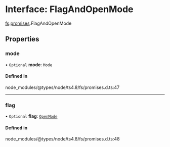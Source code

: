 # Interface: FlagAndOpenMode

[fs](../modules/fs.md).[promises](../modules/fs.promises.md).FlagAndOpenMode

## Properties

### mode

• `Optional` **mode**: `Mode`

#### Defined in

node_modules/@types/node/ts4.8/fs/promises.d.ts:47

___

### flag

• `Optional` **flag**: [`OpenMode`](../types/fs.OpenMode.md)

#### Defined in

node_modules/@types/node/ts4.8/fs/promises.d.ts:48
